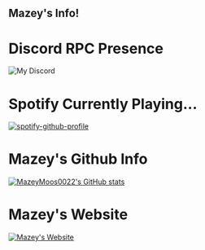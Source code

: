 ## Mazey's Info!

# Discord RPC Presence

![My Discord](https://discord-readme-badge.vercel.app/api?id=1025770042245251122)

# Spotify Currently Playing...
[![spotify-github-profile](https://spotify-github-profile.kittinanx.com/api/view?uid=x060f5w4ftwv8zc8fi9662t70&cover_image=true&theme=default&show_offline=false&background_color=121212&interchange=false)](https://github.com/kittinan/spotify-github-profile)

# Mazey's Github Info

[![MazeyMoos0022's GitHub stats](https://github-readme-stats.vercel.app/api?username=mazeymoos0022&theme=highcontrast&show_icons=true)](https://github.com/anuraghazra/github-readme-stats)

# Mazey's Website

[![Mazey's Website](https://www.mazeymoos.com/webpage2024-11-23%20121446.png)](https://www.mazeymoos.com)
